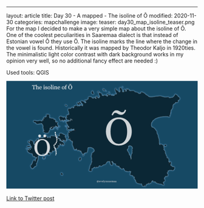 ---
layout: article
title: Day 30 - A mapped - The isoline of Õ
modified: 2020-11-30
categories: mapchallenge
image:
  teaser: day30_map_isoline_teaser.png
For the map I decided to make a very simple map about the isoline of Õ.  One of the coolest peculiarities in Saaremaa dialect is that instead of Estonian vowel Õ they use Ö. The isoline marks the line where the change in the vowel is found. Historically it was mapped by Theodor Kaljo in 1920ties. The minimalistic light color contrast with dark background works in my opinion very well, so no additional fancy effect are needed :)

Used tools: QGIS


![image of categories](../../images/day30_map_isoline.png)

[Link to Twitter post](https://twitter.com/evelynuuemaa/status/1333306990668484609)
